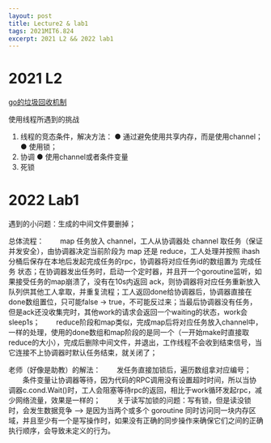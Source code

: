 ```yaml
---
layout: post
title: Lecture2 & lab1
tags: 2021MIT6.824
excerpt: 2021 L2 && 2022 lab1
---
```


# 2021 L2
<a href="https://acceleratorssr.github.io/2024/06/19/GC">go的垃圾回收机制</a>

使用线程所遇到的挑战
1. 线程的竞态条件，解决方法：
● 通过避免使用共享内存，而是使用channel；
● 使用锁；
1. 协调
● 使用channel或者条件变量
1. 死锁

# 2022 Lab1
遇到的小问题：生成的中间文件要删掉；

总体流程：
&emsp;&emsp;map 任务放入 channel，工人从协调器处 channel 取任务（保证并发安全），由协调器决定当前阶段为 map 还是 reduce，工人处理并按照 ihash 分桶后保存在本地后发起完成任务的rpc，协调器将对应任务id的数组置为 完成任务 状态；在协调器发出任务时，启动一个定时器，并且开一个goroutine监听，如果接受任务的map崩溃了，没有在10s内返回 ack，则协调器将对应任务重新放入队列供其他工人拿取，并重复流程；工人返回done给协调器后，协调器直接在done数组置位，只可能false -> true，不可能反过来；当最后协调器没有任务，但是ack还没收集完时，其他work的请求会返回一个waiting的状态，work会sleep1s；
&emsp;&emsp;reduce阶段和map类似，完成map后将对应任务放入channel中，一样的处理，使用的done数组和map阶段的是同一个（一开始make时直接取reduce的大小），完成后删除中间文件，并退出，工作线程不会收到结束信号，当它连接不上协调器时默认任务结束，就关闭了；

老师（好像是助教）的解法：
&emsp;&emsp;发任务直接加锁后，遍历数组拿对应编号；
&emsp;&emsp;条件变量让协调器等待，因为代码的RPC调用没有设置超时时间，所以当协调器c.cond.Wait()时，工人会阻塞等待rpc的返回，相比于work循环发起rpc，减少网络流量，效果是一样的；
&emsp;&emsp;关于读写加锁的问题：写有锁，但是读没锁时，会发生数据竞争 --> 是因为当两个或多个 goroutine 同时访问同一块内存区域，并且至少有一个是写操作时，如果没有正确的同步操作来确保它们之间的正确执行顺序，会导致未定义的行为。
